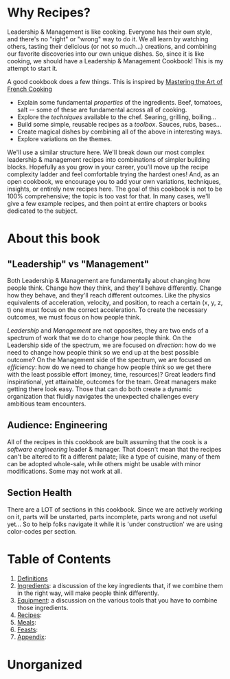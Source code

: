 # Why Recipes?
Leadership & Management is like cooking. Everyone has their own style, and there's no "right" or "wrong" way to do it. We all learn by watching others, tasting their delicious (or not so much...) creations, and combining our favorite discoveries into our own unique dishes. So, since it is like cooking, we should have a Leadership & Management Cookbook! This is my attempt to start it.

A good cookbook does a few things. This is inspired by [Mastering the Art of French Cooking](https://www.amazon.com/Mastering-Art-French-Cooking-Vol/dp/0375413405/ref=pd_lpo_sccl_3/143-3838692-8843936?pd_rd_w=kCaD4&content-id=amzn1.sym.116f529c-aa4d-4763-b2b6-4d614ec7dc00&pf_rd_p=116f529c-aa4d-4763-b2b6-4d614ec7dc00&pf_rd_r=K3BWES5N26QFD5JSQ0DF&pd_rd_wg=bV24H&pd_rd_r=7acd5025-4ac0-40a2-b8e5-2a5c75b610ac&pd_rd_i=0375413405&psc=1)
 * Explain some fundamental _properties_ of the ingredients. Beef, tomatoes, salt -- some of these are fundamental across all of cooking.
 * Explore the _techniques_ available to the chef. Searing, grilling, boiling... 
 * Build some simple, reusable recipes as a _toolbox_. Sauces, rubs, bases...
 * Create magical dishes by combining all of the above in interesting ways.
 * Explore variations on the themes.

We'll use a similar structure here. We'll break down our most complex leadership & management recipes into combinations of simpler building blocks. Hopefully as you grow in your career, you'll move up the recipe complexity ladder and feel comfortable trying the hardest ones! And, as an open cookbook, we encourage you to add your own variations, techniques, insights, or entirely new recipes here. The goal of this cookbook is not to be 100% comprehensive; the topic is too vast for that. In many cases, we'll give a few example recipes, and then point at entire chapters or books dedicated to the subject. 

# About this book

## "Leadership" vs "Management"
Both Leadership & Management are fundamentally about changing how people think. Change how they think, and they'll behave differently. Change how they behave, and they'll reach different outcomes. Like the physics equivalents of acceleration, velocity, and position, to reach a certain (x, y, z, t) one must focus on the correct acceleration. To create the necessary outcomes, we must focus on how people think.

*Leadership* and *Management* are not opposites, they are two ends of a spectrum of work that we do to change how people think. On the Leadership side of the spectrum, we are focused on _direction_: how do we need to change how people think so we end up at the best possible outcome? On the Management side of the spectrum, we are focused on _efficiency_: how do we need to change how people think so we get there with the least possible effort (money, time, resources)? Great leaders find inspirational, yet attainable, outcomes for the team. Great managers make getting there look easy. Those that can do both create a dynamic organization that fluidly navigates the unexpected challenges every ambitious team encounters.

## Audience: Engineering
All of the recipes in this cookbook are built assuming that the cook is a _software engineering_ leader & manager. That doesn't mean that the recipes can't be altered to fit a different palate; like a type of cuisine, many of them can be adopted whole-sale, while others might be usable with minor modifications. Some may not work at all. 


## Section Health
There are a LOT of sections in this cookbook. Since we are actively working on it, parts will be unstarted, parts incomplete, parts wrong and not useful yet... So to help folks navigate it while it is 'under construction' we are using color-codes per section.

# Table of Contents

  1. [Definitions](definitions/README.md)
  1. [Ingredients](ingredients/README.md): a discussion of the key ingredients that, if we combine them in the right way, will make people think differently.
  1. [Equipment](equipment/README.md): a discussion on the various tools that you have to combine those ingredients.
  1. [Recipes](recipes/README.md): 
  1. [Meals](meals/README.md): 
  1. [Feasts](feasts/README.md): 
  1. [Appendix](appendix/README.md): 


# Unorganized
